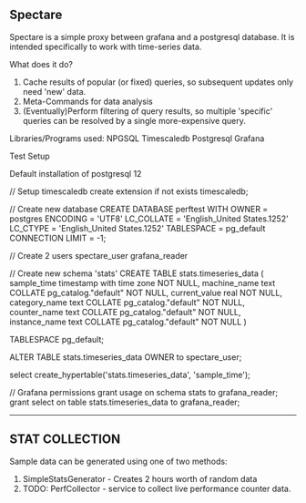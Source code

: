 Spectare
-----------------------

Spectare is a simple proxy between grafana and a postgresql database.
It is intended specifically to work with time-series data.

What does it do?

1) Cache results of popular (or fixed) queries, so subsequent updates only need 'new' data.
2) Meta-Commands for data analysis
3) (Eventually)Perform filtering of query results, so multiple 'specific' queries can be resolved by a single more-expensive query.


Libraries/Programs used:
NPGSQL
Timescaledb
Postgresql
Grafana



Test Setup

Default installation of postgresql 12

// Setup timescaledb
create extension if not exists timescaledb;

// Create new database
CREATE DATABASE perftest
    WITH 
    OWNER = postgres
    ENCODING = 'UTF8'
    LC_COLLATE = 'English_United States.1252'
    LC_CTYPE = 'English_United States.1252'
    TABLESPACE = pg_default
    CONNECTION LIMIT = -1;

// Create 2 users
spectare_user
grafana_reader

// Create new schema 'stats'
CREATE TABLE stats.timeseries_data
(
    sample_time timestamp with time zone NOT NULL,
    machine_name text COLLATE pg_catalog."default" NOT NULL,
    current_value real NOT NULL,
    category_name text COLLATE pg_catalog."default" NOT NULL,
    counter_name text COLLATE pg_catalog."default" NOT NULL,
    instance_name text COLLATE pg_catalog."default" NOT NULL
)

TABLESPACE pg_default;

ALTER TABLE stats.timeseries_data
    OWNER to spectare_user;
	
select create_hypertable('stats.timeseries_data', 'sample_time');

// Grafana permissions
grant usage on schema stats to grafana_reader;
grant select on table stats.timeseries_data to grafana_reader;

------------------
STAT COLLECTION
------------------

Sample data can be generated using one of two methods:
1) SimpleStatsGenerator - Creates 2 hours worth of random data
2) TODO: PerfCollector - service to collect live performance counter data.
